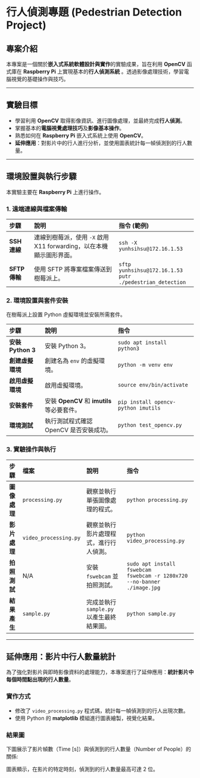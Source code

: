 # 行人偵測專題 (Pedestrian Detection Project)

## 專案介紹

本專案是一個關於**嵌入式系統軟體設計與實作**的實驗成果，旨在利用 **OpenCV** 函式庫在 **Raspberry Pi** 上實現基本的**行人偵測系統** 。透過影像處理技術，學習電腦視覺的基礎操作與技巧。

-----

## 實驗目標

  * 學習利用 **OpenCV** 取得影像資訊、進行圖像處理，並最終完成**行人偵測**。
  * 掌握基本的**電腦視覺處理技巧**及**影像基本操作**。
  * 熟悉如何在 **Raspberry Pi** 嵌入式系統上使用 **OpenCV**。
  * **延伸應用**：對影片中的行人進行分析，並使用圖表統計每一幀偵測到的行人數量。

-----

## 環境設置與執行步驟

本實驗主要在 **Raspberry Pi** 上進行操作。

### 1\. 遠端連線與檔案傳輸

| 步驟 | 說明 | 指令 (範例) |
| :--- | :--- | :--- |
| **SSH 連線** | 連線到樹莓派，使用 `-X` 啟用 X11 forwarding，以在本機顯示圖形界面。 | `ssh -X yunhsihsu@172.16.1.53`  |
| **SFTP 傳輸** | 使用 SFTP 將專案檔案傳送到樹莓派上。 | `sftp yunhsihsu@172.16.1.53`  <br> `putr ./pedestrian_detection`  |

### 2\. 環境設置與套件安裝

在樹莓派上設置 Python 虛擬環境並安裝所需套件。

| 步驟 | 說明 | 指令 |
| :--- | :--- | :--- |
| **安裝 Python 3** | 安裝 Python 3。 | `sudo apt install python3`  |
| **創建虛擬環境** | 創建名為 `env` 的虛擬環境。 | `python -m venv env`  |
| **啟用虛擬環境** | 啟用虛擬環境。 | `source env/bin/activate`  |
| **安裝套件** | 安裝 **OpenCV** 和 **imutils** 等必要套件。 | `pip install opencv-python imutils`  |
| **環境測試** | 執行測試程式確認 OpenCV 是否安裝成功。 | `python test_opencv.py`  |

### 3\. 實驗操作與執行

| 步驟 | 檔案 | 說明 | 指令 |
| :--- | :--- | :--- | :--- |
| **圖像處理** | `processing.py` | 觀察並執行單張圖像處理的程式。 | `python processing.py`  |
| **影片處理** | `video_processing.py` | 觀察並執行影片處理程式，進行行人偵測。 | `python video_processing.py`  |
| **拍照測試** | N/A | 安裝 `fswebcam` 並拍照測試。 | `sudo apt install fswebcam`  <br> `fswebcam -r 1280x720 --no-banner ./image.jpg`  |
| **結果產生** | `sample.py` | 完成並執行 `sample.py` 以產生最終結果圖。 | `python sample.py`  |

-----

## 延伸應用：影片中行人數量統計

為了強化對影片與即時影像資料的處理能力，本專案進行了延伸應用：**統計影片中每個時間點出現的行人數量**。

### 實作方式

  * 修改了 `video_processing.py` 程式碼，統計每一幀偵測到的行人出現次數。
  * 使用 Python 的 **matplotlib** 模組進行圖表繪製，視覺化結果。

### 結果圖

下圖展示了影片幀數（Time [s]）與偵測到的行人數量（Number of People）的關係:

圖表顯示，在影片的特定時刻，偵測到的行人數量最高可達 2 位。
